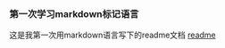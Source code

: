 ### 第一次学习markdown标记语言
这是我第一次用markdown语言写下的readme文档
[readme](https://github.com/Forest-Lover/gitskills/edit/master/README.md)
